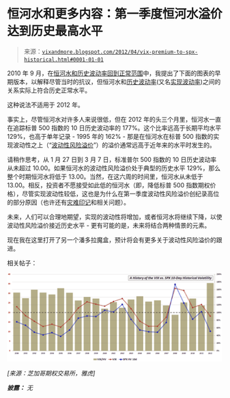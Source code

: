 <!--yml

分类：未分类

日期：2024-05-18 16:33:37

-->

# 恒河水和更多内容：第一季度恒河水溢价达到历史最高水平

> 来源：[`vixandmore.blogspot.com/2012/04/vix-premium-to-spx-historical.html#0001-01-01`](http://vixandmore.blogspot.com/2012/04/vix-premium-to-spx-historical.html#0001-01-01)

2010 年 9 月，在[恒河水和历史波动率回到正常范围](http://vixandmore.blogspot.com/2010/09/vix-and-historical-volatility-settling.html)中，我提出了下面的图表的早期版本，以解释尽管当时的抗议，但恒河水和[历史波动率](http://vixandmore.blogspot.com/search/label/historical%20volatility)(又名[实现波动率](http://vixandmore.blogspot.com/search/label/realized%20volatility))之间的关系实际上符合历史正常水平。

这种说法不适用于 2012 年。

事实上，尽管恒河水对许多人来说很低，但在 2012 年的头三个月里，恒河水一直在追踪标普 500 指数的 10 日历史波动率的 177%。这个比率远高于长期平均水平 129%，也高于单年记录 - 1995 年的 162% - 那是在恒河水在标普 500 指数的实现波动性之上（“[波动性风险溢价](http://vixandmore.blogspot.com/search/label/volatility%20risk%20premium)”）的溢价通常远高于近年来的水平时发生的。

请稍作思考，从 1 月 27 日到 3 月 7 日，标准普尔 500 指数的 10 日历史波动率从未超过 10.00。如果恒河水的波动性风险溢价处于典型的历史水平 129%，那么整个时期恒河水将低于 13.00。当然，在这六周的时间里，恒河水从未低于 13.00。相反，投资者不愿接受如此低的恒河水（即，降低标普 500 指数期权价格），尽管实现波动性较低，这也是为什么在第一季度波动性风险溢价创纪录高位的部分原因（也许还有[灾难印记](http://vixandmore.blogspot.com/search/label/disaster%20imprinting)和相关问题）。

未来，人们可以合理地期望，实现的波动性将增加，或者恒河水将继续下降，以使波动性风险溢价接近历史水平 - 更有可能的是，未来将结合两种情景的元素。

现在我在这里打开了另一个潘多拉魔盒，预计将会有更多关于波动性风险溢价的跟进。

相关帖子：

*![](img/f9e679ee46b881b47f124f6cb07ad689.png)*

*[来源：芝加哥期权交易所，雅虎]*

***披露：*** *无*
